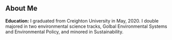 ## About Me

**Education:**
I graduated from Creighton University in May, 2020. I double majored in two environmental science tracks, Golbal Environmental Systems and Environmental Policy, and minored in Sustainability.
